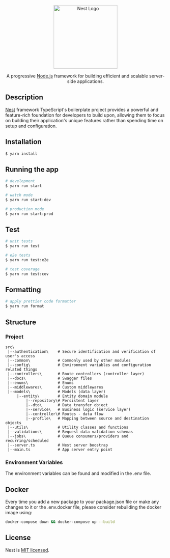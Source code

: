 <p align="center">
  <a href="http://nestjs.com/" target="blank"><img src="https://nestjs.com/img/logo-small.svg" width="200" alt="Nest Logo" /></a>
</p>

[circleci-image]: https://img.shields.io/circleci/build/github/nestjs/nest/master?token=abc123def456
[circleci-url]: https://circleci.com/gh/nestjs/nest

  <p align="center">A progressive <a href="http://nodejs.org" target="_blank">Node.js</a> framework for building efficient and scalable server-side applications.</p>

## Description

[Nest](https://github.com/nestjs/nest) framework TypeScript's boilerplate project provides a powerful and feature-rich foundation for developers to build upon, allowing them to focus on building their application's unique features rather than spending time on setup and configuration.

## Installation

```bash
$ yarn install
```

## Running the app

```bash
# development
$ yarn run start

# watch mode
$ yarn run start:dev

# production mode
$ yarn run start:prod
```

## Test

```bash
# unit tests
$ yarn run test

# e2e tests
$ yarn run test:e2e

# test coverage
$ yarn run test:cov
```

## Formatting

```bash
# apply prettier code formatter
$ yarn run format
```

## Structure

### Project

```
src\
 |--authentication\    # Secure identification and verification of user's access
 |--common\            # Commonly used by other modules
 |--config\            # Environment variables and configuration related things
 |--controllers\       # Route controllers (controller layer)
 |--docs\              # Swagger files
 |--enums\             # Enums
 |--middlewares\       # Custom middlewares
 |--models\            # Models (data layer)
     |--entity\        # Entity domain module
         |--repository\# Persistent layer
         |--dto\       # Data transfer object
         |--service\   # Business logic (service layer)
         |--controller\# Routes - data flow
         |--profile\   # Mapping between source and destination objects  
 |--utils\             # Utility classes and functions
 |--validations\       # Request data validation schemas
 |--jobs\              # Queue consumers/providers and recurring/scheduled
 |--server.ts          # Nest server boostrap
 |--main.ts            # App server entry point
```

### Environment Variables
The environment variables can be found and modified in the .env file.

## Docker

Every time you add a new package to your package.json file or make any changes to it or the .env.docker file, please consider rebuilding the docker image using: 

```bash
docker-compose down && docker-compose up --build
```

## License

Nest is [MIT licensed](LICENSE).
